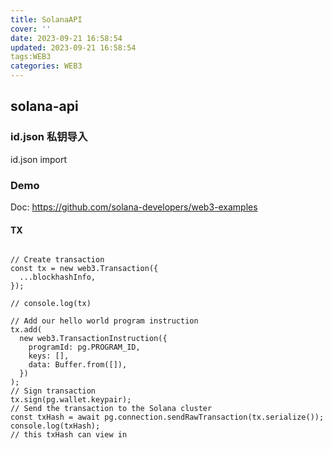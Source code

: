 ```yaml
---
title: SolanaAPI
cover: ''
date: 2023-09-21 16:58:54
updated: 2023-09-21 16:58:54
tags:WEB3
categories: WEB3
---
```





## solana-api

### id.json 私钥导入
id.json import




### Demo
Doc:
https://github.com/solana-developers/web3-examples


#### TX
```

// Create transaction
const tx = new web3.Transaction({
  ...blockhashInfo,
});

// console.log(tx)

// Add our hello world program instruction
tx.add(
  new web3.TransactionInstruction({
    programId: pg.PROGRAM_ID,
    keys: [],
    data: Buffer.from([]),
  })
);
// Sign transaction
tx.sign(pg.wallet.keypair);
// Send the transaction to the Solana cluster
const txHash = await pg.connection.sendRawTransaction(tx.serialize());
console.log(txHash);
// this txHash can view in 

```